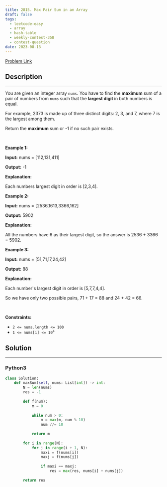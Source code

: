 ```yaml
---
title: 2815. Max Pair Sum in an Array
draft: false
tags: 
  - leetcode-easy
  - array
  - hash-table
  - weekly-contest-358
  - contest-question
date: 2023-08-13
---
```


[Problem Link](https://leetcode.com/problems/max-pair-sum-in-an-array/)

## Description

---
<p>You are given an integer array <code>nums</code>. You have to find the <strong>maximum</strong> sum of a pair of numbers from <code>nums</code> such that the <strong>largest digit </strong>in both numbers is equal.</p>

<p>For example, 2373 is made up of three distinct digits: 2, 3, and 7, where 7 is the largest among them.</p>

<p>Return the <strong>maximum</strong> sum or -1 if no such pair exists.</p>

<p>&nbsp;</p>
<p><strong class="example">Example 1:</strong></p>

<div class="example-block">
<p><strong>Input:</strong> <span class="example-io">nums = [112,131,411]</span></p>

<p><strong>Output:</strong> <span class="example-io">-1</span></p>

<p><strong>Explanation:</strong></p>

<p>Each numbers largest digit in order is [2,3,4].</p>
</div>

<p><strong class="example">Example 2:</strong></p>

<div class="example-block">
<p><strong>Input:</strong> <span class="example-io">nums = [2536,1613,3366,162]</span></p>

<p><strong>Output:</strong> <span class="example-io">5902</span></p>

<p><strong>Explanation:</strong></p>

<p>All the numbers have 6 as their largest digit, so the answer is <span class="example-io">2536 + 3366 = 5902.</span></p>
</div>

<p><strong class="example">Example 3:</strong></p>

<div class="example-block">
<p><strong>Input:</strong> <span class="example-io">nums = [51,71,17,24,42]</span></p>

<p><strong>Output:</strong> <span class="example-io">88</span></p>

<p><strong>Explanation:</strong></p>

<p>Each number&#39;s largest digit in order is [5,7,7,4,4].</p>

<p>So we have only two possible pairs, 71 + 17 = 88 and 24 + 42 = 66.</p>
</div>

<p>&nbsp;</p>
<p><strong>Constraints:</strong></p>

<ul>
	<li><code>2 &lt;= nums.length &lt;= 100</code></li>
	<li><code>1 &lt;= nums[i] &lt;= 10<sup>4</sup></code></li>
</ul>


## Solution

---
### Python3
``` py title='max-pair-sum-in-an-array'
class Solution:
    def maxSum(self, nums: List[int]) -> int:
        N = len(nums)
        res = -1
        
        def f(num):
            m = 0
            
            while num > 0:
                m = max(m, num % 10)
                num //= 10
            
            return m
        
        for i in range(N):
            for j in range(i + 1, N):
                maxi = f(nums[i])
                maxj = f(nums[j])
                
                if maxi == maxj:
                    res = max(res, nums[i] + nums[j])
        
        return res
```

